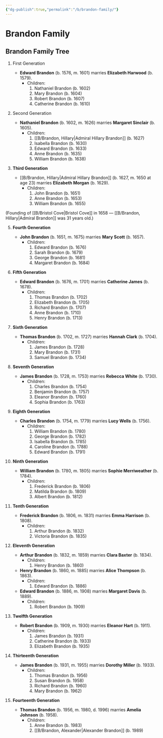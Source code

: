 ```yaml
---
{"dg-publish":true,"permalink":"/b/brandon-family/"}
---
```


# Brandon Family
## Brandon Family Tree

1. First Generation
	- **Edward Brandon** (b. 1576, m. 1601) marries **Elizabeth Harwood** (b. 1579).
	    - Children:
	        1. Nathaniel Brandon (b. 1602) 
	        2. Mary Brandon (b. 1604)
	        3. Robert Brandon (b. 1607)
	        4. Catherine Brandon (b. 1610)

3. Second Generation
	-  **Nathaniel Brandon** (b. 1602, m. 1626) marries **Margaret Sinclair** (b. 1605).
		- Children:
	        1. [[B/Brandon, Hillary\|Admiral Hillary Brandon]] (b. 1627) 
	        2. Isabella Brandon (b. 1630)
	        1. Edward Brandon (b. 1633)
	        2. Anne Brandon (b. 1635)
	        3. William Brandon (b. 1638)

4. **Third Generation** 
	- [[B/Brandon, Hillary\|Admiral Hillary Brandon]] (b. 1627, m. 1650 at age 23) marries **Elizabeth Morgan** (b. 1629).
		- Children:
			1. John Brandon (b. 1651)
			2. Anne Brandon (b. 1653)
			3. William Brandon (b. 1655)

(Founding of [[B/Bristol Cove\|Bristol Cove]] in 1658 — [[B/Brandon, Hillary\|Admiral Brandon]] was 31 years old.)

5. **Fourth Generation**
	- **John Brandon** (b. 1651, m. 1675) marries **Mary Scott** (b. 1657).
		- Children:
		    1. Edward Brandon (b. 1676)
		    2. Sarah Brandon (b. 1679)
		    3. George Brandon (b. 1681)
		    4. Margaret Brandon (b. 1684)

6. **Fifth Generation**
	- **Edward Brandon** (b. 1676, m. 1701) marries **Catherine James** (b. 1678).
		- Children:
		    1. Thomas Brandon (b. 1702)
		    2. Elizabeth Brandon (b. 1705)
		    3. Richard Brandon (b. 1707)
		    4. Anne Brandon (b. 1710)
		    5. Henry Brandon (b. 1713)

7. **Sixth Generation**
	- **Thomas Brandon** (b. 1702, m. 1727) marries **Hannah Clark** (b. 1704).
		- Children:
		    1. James Brandon (b. 1728)
		    2. Mary Brandon (b. 1731)
		    3. Samuel Brandon (b. 1734)

 7. **Seventh Generation**
	- **James Brandon** (b. 1728, m. 1753) marries **Rebecca White** (b. 1730).
		- Children:
		    1. Charles Brandon (b. 1754)
		    2. Benjamin Brandon (b. 1757)
		    3. Eleanor Brandon (b. 1760)
		    4. Sophia Brandon (b. 1763)

8. **Eighth Generation**
	- **Charles Brandon** (b. 1754, m. 1779) marries **Lucy Wells** (b. 1756).
		- Children:
		    1. William Brandon (b. 1780)
		    2. George Brandon (b. 1782)
		    3. Isabella Brandon (b. 1785)
		    4. Caroline Brandon (b. 1788)
		    5. Edward Brandon (b. 1791)

9. **Ninth Generation**
	- **William Brandon** (b. 1780, m. 1805) marries **Sophie Merriweather** (b. 1784).
		- Children:
		    1. Frederick Brandon (b. 1806)
		    2. Matilda Brandon (b. 1809)
		    3. Albert Brandon (b. 1812)

10. **Tenth Generation**
	- **Frederick Brandon** (b. 1806, m. 1831) marries **Emma Harrison** (b. 1808).
		- Children:
		    1. Arthur Brandon (b. 1832)
		    2. Victoria Brandon (b. 1835)

11. **Eleventh Generation**
	- **Arthur Brandon** (b. 1832, m. 1859) marries **Clara Baxter** (b. 1834).
		- Children:
		    1. Henry Brandon (b. 1860)
	- **Henry Brandon** (b. 1860, m. 1885) marries **Alice Thompson** (b. 1863).
		- Children:
		    1. Edward Brandon (b. 1886)
	- **Edward Brandon** (b. 1886, m. 1908) marries **Margaret Davis** (b. 1889).
		- Children:
		    1. Robert Brandon (b. 1909)

12. **Twelfth Generation**
	- **Robert Brandon** (b. 1909, m. 1930) marries **Eleanor Hart** (b. 1911).
		- Children:
		    1. James Brandon (b. 1931)
		    2. Catherine Brandon (b. 1933)
		    3. Elizabeth Brandon (b. 1935)

13. **Thirteenth Generation**
	- **James Brandon** (b. 1931, m. 1955) marries **Dorothy Miller** (b. 1933).
		- Children:
		    1. Thomas Brandon (b. 1956)
		    2. Susan Brandon (b. 1958)
		    3. Richard Brandon (b. 1960)
		    4. Mary Brandon (b. 1962)

14. **Fourteenth Generation**
	- **Thomas Brandon** (b. 1956, m. 1980, d. 1996) marries **Amelia Johnson** (b. 1958).
		- Children:
			1. Anne Brandon (b. 1983)
			2. [[B/Brandon, Alexander\|Alexander Brandon]] (b. 1989)




